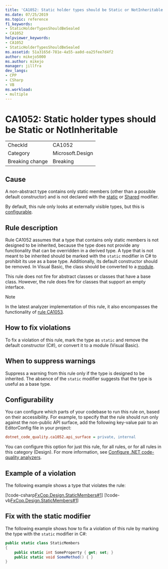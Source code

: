 ```yaml
---
title: 'CA1052: Static holder types should be Static or NotInheritable'
ms.date: 07/25/2019
ms.topic: reference
f1_keywords:
- StaticHolderTypesShouldBeSealed
- CA1052
helpviewer_keywords:
- CA1052
- StaticHolderTypesShouldBeSealed
ms.assetid: 51a3165d-781e-4a55-aa0d-ea25fee7d4f2
author: mikejo5000
ms.author: mikejo
manager: jillfra
dev_langs:
- CPP
- CSharp
- VB
ms.workload:
- multiple
---
```

# CA1052: Static holder types should be Static or NotInheritable

|||
|-|-|
|CheckId|CA1052|
|Category|Microsoft.Design|
|Breaking change|Breaking|

## Cause

A non-abstract type contains only static members (other than a possible default constructor) and is not declared with the [static](/dotnet/csharp/language-reference/keywords/static) or [Shared](/dotnet/visual-basic/language-reference/modifiers/shared) modifier.

By default, this rule only looks at externally visible types, but this is [configurable](#configurability).

## Rule description

Rule CA1052 assumes that a type that contains only static members is not designed to be inherited, because the type does not provide any functionality that can be overridden in a derived type. A type that is not meant to be inherited should be marked with the `static` modifier in C# to prohibit its use as a base type. Additionally, its default constructor should be removed. In Visual Basic, the class should be converted to a [module](/dotnet/visual-basic/language-reference/statements/module-statement).

This rule does not fire for abstract classes or classes that have a base class. However, the rule does fire for classes that support an empty interface.

> [!NOTE]
> In the latest analyzer implementation of this rule, it also encompasses the functionality of [rule CA1053](../code-quality/ca1053.md).

## How to fix violations

To fix a violation of this rule, mark the type as `static` and remove the default constructor (C#), or convert it to a module (Visual Basic).

## When to suppress warnings

Suppress a warning from this rule only if the type is designed to be inherited. The absence of the `static` modifier suggests that the type is useful as a base type.

## Configurability

You can configure which parts of your codebase to run this rule on, based on their accessibility. For example, to specify that the rule should run only against the non-public API surface, add the following key-value pair to an EditorConfig file in your project:

```ini
dotnet_code_quality.ca1052.api_surface = private, internal
```

You can configure this option for just this rule, for all rules, or for all rules in this category (Design). For more information, see [Configure .NET code-quality analyzers](configure-fxcop-analyzers.md).

## Example of a violation

The following example shows a type that violates the rule:

[!code-csharp[FxCop.Design.StaticMembers#1](../code-quality/codesnippet/CSharp/ca1052-static-holder-types-should-be-sealed_1.cs)]
[!code-vb[FxCop.Design.StaticMembers#1](../code-quality/codesnippet/VisualBasic/ca1052-static-holder-types-should-be-sealed_1.vb)]

## Fix with the static modifier

The following example shows how to fix a violation of this rule by marking the type with the `static` modifier in C#:

```csharp
public static class StaticMembers
{
    public static int SomeProperty { get; set; }
    public static void SomeMethod() { }
}
```
